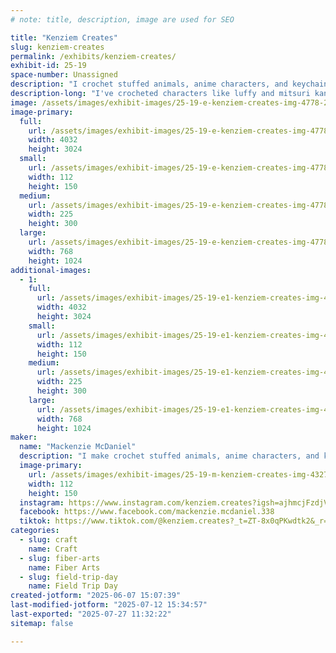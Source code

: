 ```yaml
---
# note: title, description, image are used for SEO

title: "Kenziem Creates"
slug: kenziem-creates
permalink: /exhibits/kenziem-creates/
exhibit-id: 25-19
space-number: Unassigned
description: "I crochet stuffed animals, anime characters, and keychains."
description-long: "I've crocheted characters like luffy and mitsuri kanroji. I also make stuffed animals and keychains like frogs, chickens, flowers, strawberries, dinosaurs, and dragons."
image: /assets/images/exhibit-images/25-19-e-kenziem-creates-img-4778-2498-225x300.jpeg
image-primary: 
  full:
    url: /assets/images/exhibit-images/25-19-e-kenziem-creates-img-4778-2498-full.jpeg
    width: 4032
    height: 3024
  small:
    url: /assets/images/exhibit-images/25-19-e-kenziem-creates-img-4778-2498-112x150.jpeg
    width: 112
    height: 150
  medium:
    url: /assets/images/exhibit-images/25-19-e-kenziem-creates-img-4778-2498-225x300.jpeg
    width: 225
    height: 300
  large:
    url: /assets/images/exhibit-images/25-19-e-kenziem-creates-img-4778-2498-768x1024.jpeg
    width: 768
    height: 1024
additional-images: 
  - 1:
    full:
      url: /assets/images/exhibit-images/25-19-e1-kenziem-creates-img-4779-7338-full.jpeg
      width: 4032
      height: 3024
    small:
      url: /assets/images/exhibit-images/25-19-e1-kenziem-creates-img-4779-7338-112x150.jpeg
      width: 112
      height: 150
    medium:
      url: /assets/images/exhibit-images/25-19-e1-kenziem-creates-img-4779-7338-225x300.jpeg
      width: 225
      height: 300
    large:
      url: /assets/images/exhibit-images/25-19-e1-kenziem-creates-img-4779-7338-768x1024.jpeg
      width: 768
      height: 1024
maker: 
  name: "Mackenzie McDaniel"
  description: "I make crochet stuffed animals, anime characters, and keychains. I’ve made characters like luffy, mitsuri kanroji, and a couple my little pony characters. I also crochet animals like cats, frogs, chickens, dinosaurs, and dragons."
  image-primary:
    url: /assets/images/exhibit-images/25-19-m-kenziem-creates-img-4327-162-112x150.jpeg
    width: 112
    height: 150
  instagram: https://www.instagram.com/kenziem.creates?igsh=ajhmcjFzdjVtems1&utm_source=qr
  facebook: https://www.facebook.com/mackenzie.mcdaniel.338
  tiktok: https://www.tiktok.com/@kenziem.creates?_t=ZT-8x0qPKwdtk2&_r=1
categories: 
  - slug: craft
    name: Craft
  - slug: fiber-arts
    name: Fiber Arts
  - slug: field-trip-day
    name: Field Trip Day
created-jotform: "2025-06-07 15:07:39"
last-modified-jotform: "2025-07-12 15:34:57"
last-exported: "2025-07-27 11:32:22"
sitemap: false

---
```

